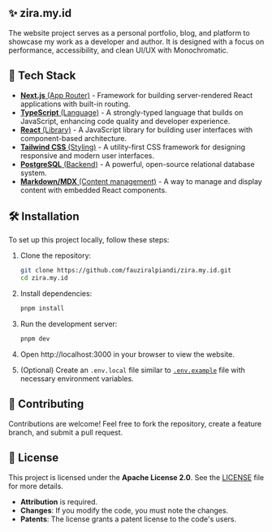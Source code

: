 ## ✨️ zira.my.id

The website project serves as a personal portfolio, blog, and platform to showcase my work as a developer and author. It is designed with a focus on performance, accessibility, and clean UI/UX with Monochromatic.

## 🚀 Tech Stack

- [**Next.js** (App Router)](https://nextjs.org/docs/app) - Framework for building server-rendered React applications with built-in routing.
- [**TypeScript** (Language)](https://www.typescriptlang.org/) - A strongly-typed language that builds on JavaScript, enhancing code quality and developer experience.
- [**React** (Library)](https://react.dev/) - A JavaScript library for building user interfaces with component-based architecture.
- [**Tailwind CSS** (Styling)](https://tailwindcss.com/) - A utility-first CSS framework for designing responsive and modern user interfaces.
- [**PostgreSQL** (Backend)](https://www.postgresql.org/) - A powerful, open-source relational database system.
- [**Markdown/MDX** (Content management)](https://mdxjs.com/) - A way to manage and display content with embedded React components.

## 🛠️ Installation

To set up this project locally, follow these steps:

1. Clone the repository:
   ```bash
   git clone https://github.com/fauziralpiandi/zira.my.id.git
   cd zira.my.id
   ```

2. Install dependencies:
   ```bash
   pnpm install
   ```

3. Run the development server:
   ```bash
   pnpm dev
   ```

4. Open http://localhost:3000 in your browser to view the website.

5. (Optional) Create an `.env.local` file similar to [`.env.example`](https://github.com/fauziralpiandi/zira.my.id/blob/main/.env.example) file with necessary environment variables.

## 🤝 Contributing

Contributions are welcome! Feel free to fork the repository, create a feature branch, and submit a pull request.

## 📜 License

This project is licensed under the **Apache License 2.0**. See the [LICENSE](LICENSE) file for more details.

- **Attribution** is required.
- **Changes**: If you modify the code, you must note the changes.
- **Patents**: The license grants a patent license to the code's users.
